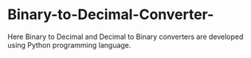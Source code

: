 # Binary-to-Decimal-Converter-
Here Binary to Decimal and Decimal to Binary converters are developed using Python programming language.
